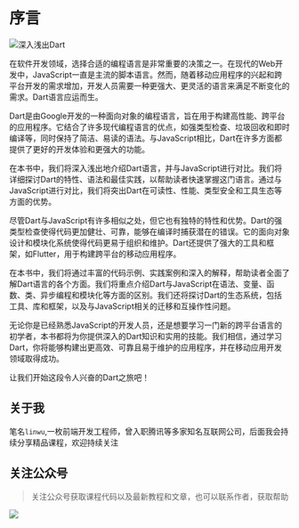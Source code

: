 # 序言

![深入浅出Dart](/dart.jpg)


在软件开发领域，选择合适的编程语言是非常重要的决策之一。在现代的Web开发中，JavaScript一直是主流的脚本语言。然而，随着移动应用程序的兴起和跨平台开发的需求增加，开发人员需要一种更强大、更灵活的语言来满足不断变化的需求。Dart语言应运而生。

Dart是由Google开发的一种面向对象的编程语言，旨在用于构建高性能、跨平台的应用程序。它结合了许多现代编程语言的优点，如强类型检查、垃圾回收和即时编译等，同时保持了简洁、易读的语法。与JavaScript相比，Dart在许多方面都提供了更好的开发体验和更强大的功能。

在本书中，我们将深入浅出地介绍Dart语言，并与JavaScript进行对比。我们将详细探讨Dart的特性、语法和最佳实践，以帮助读者快速掌握这门语言。通过与JavaScript进行对比，我们将突出Dart在可读性、性能、类型安全和工具生态等方面的优势。

尽管Dart与JavaScript有许多相似之处，但它也有独特的特性和优势。Dart的强类型检查使得代码更加健壮、可靠，能够在编译时捕获潜在的错误。它的面向对象设计和模块化系统使得代码更易于组织和维护。Dart还提供了强大的工具和框架，如Flutter，用于构建跨平台的移动应用程序。

在本书中，我们将通过丰富的代码示例、实践案例和深入的解释，帮助读者全面了解Dart语言的各个方面。我们将重点介绍Dart与JavaScript在语法、变量、函数、类、异步编程和模块化等方面的区别。我们还将探讨Dart的生态系统，包括工具、库和框架，以及与JavaScript相关的迁移和互操作性问题。

无论你是已经熟悉JavaScript的开发人员，还是想要学习一门新的跨平台语言的初学者，本书都将为你提供深入的Dart知识和实用的技能。我们相信，通过学习Dart，你将能够构建出更高效、可靠且易于维护的应用程序，并在移动应用开发领域取得成功。

让我们开始这段令人兴奋的Dart之旅吧！

## 关于我

笔名`linwu`,一枚前端开发工程师，曾入职腾讯等多家知名互联网公司，后面我会持续分享精品课程，欢迎持续关注


## 关注公众号

> 关注公众号获取课程代码以及最新教程和文章，也可以联系作者，获取帮助

![](https://cdn.jsdelivr.net/gh/linwu-hi/coding-time-typescript@main/docs/.vuepress/public/assets/image/wx.png)

